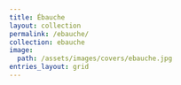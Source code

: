 ```yaml
---
title: Ébauche
layout: collection
permalink: /ebauche/
collection: ebauche
image:
  path: /assets/images/covers/ebauche.jpg
entries_layout: grid
---
```

